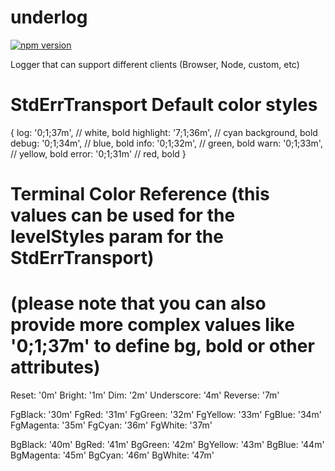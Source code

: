 # underlog

[![npm version](https://badge.fury.io/js/underlog.svg)](https://badge.fury.io/js/underlog)

Logger that can support different clients (Browser, Node, custom, etc)

# StdErrTransport Default color styles
{
  log: '0;1;37m', // white, bold
  highlight: '7;1;36m', // cyan background, bold
  debug: '0;1;34m', // blue, bold
  info: '0;1;32m', // green, bold
  warn: '0;1;33m', // yellow, bold
  error: '0;1;31m' // red, bold
}

# Terminal Color Reference (this values can be used for the levelStyles param for the StdErrTransport)
# (please note that you can also provide more complex values like '0;1;37m' to define bg, bold or other attributes)
Reset: '0m'
Bright: '1m'
Dim: '2m'
Underscore: '4m'
Reverse: '7m'

FgBlack: '30m'
FgRed: '31m'
FgGreen: '32m'
FgYellow: '33m'
FgBlue: '34m'
FgMagenta: '35m'
FgCyan: '36m'
FgWhite: '37m'

BgBlack: '40m'
BgRed: '41m'
BgGreen: '42m'
BgYellow: '43m'
BgBlue: '44m'
BgMagenta: '45m'
BgCyan: '46m'
BgWhite: '47m'

